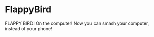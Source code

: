 # FlappyBird
FLAPPY BIRD! On the computer! Now you can smash your computer, instead of your phone! 

